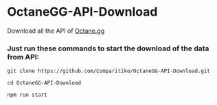 # OctaneGG-API-Download
Download all the API of [Octane.gg]


### Just run these commands to start the download of the data from API:

```
git clone https://github.com/Comparitiko/OctaneGG-API-Download.git
```
```
cd OctaneGG-API-Download
```
```
npm run start
```

[Octane.gg]: <https://octane.gg/>
